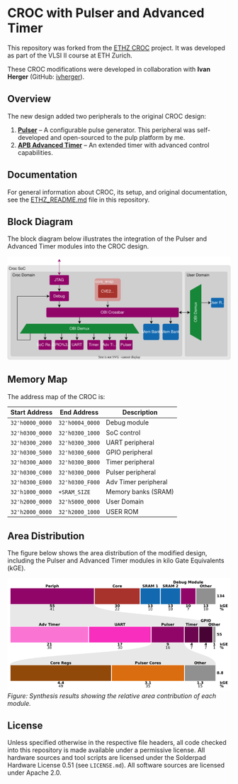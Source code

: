 # CROC with Pulser and Advanced Timer

This repository was forked from the [ETHZ CROC](https://github.com/pulp-platform/croc) project.
It was developed as part of the VLSI II course at ETH Zurich.

These CROC modifications were developed in collaboration with **Ivan Herger** (GitHub: [ivherger](https://github.com/ivherger)).

## Overview

The new design added two peripherals to the original CROC design:

1. [**Pulser**](https://github.com/pulp-platform/pulser) – A configurable pulse generator. This peripheral was self-developed and open-sourced to the pulp platform by me.
2. [**APB Advanced Timer**](https://github.com/nicoca20/apb_adv_timer) – An extended timer with advanced control capabilities.

## Documentation

For general information about CROC, its setup, and original documentation, see the [ETHZ_README.md](ETHZ_README.md) file in this repository.

## Block Diagram

The block diagram below illustrates the integration of the Pulser and Advanced Timer modules into the CROC design.

![Block Diagram](doc/bd_modified_croc.svg)

## Memory Map

The address map of the CROC is:

| Start Address   | End  Address    | Description                   |
|-----------------|-----------------|-------------------------------|
| `32'h0000_0000` | `32'h0004_0000` | Debug module                  |
| `32'h0300_0000` | `32'h0300_1000` | SoC control                   |
| `32'h0300_2000` | `32'h0300_3000` | UART peripheral               |
| `32'h0300_5000` | `32'h0300_6000` | GPIO peripheral               |
| `32'h0300_A000` | `32'h0300_B000` | Timer peripheral              |
| `32'h0300_C000` | `32'h0300_D000` | Pulser peripheral             |
| `32'h0300_E000` | `32'h0300_F000` | Adv Timer peripheral          |
| `32'h1000_0000` | `+SRAM_SIZE`    | Memory banks (SRAM)           |
| `32'h2000_0000` | `32'h5000_0000` | User Domain                   |
| `32'h2000_0000` | `32'h2000_1000` | USER ROM                      |


## Area Distribution

The figure below shows the area distribution of the modified design, including the Pulser and Advanced Timer modules in kilo Gate Equivalents (kGE).

![Area Distribution](doc/croc_area_distribution.png)
*Figure: Synthesis results showing the relative area contribution of each module.*

## License

Unless specified otherwise in the respective file headers, all code checked into this repository is made available under a permissive license.
All hardware sources and tool scripts are licensed under the Solderpad Hardware License 0.51 (see `LICENSE.md`).
All software sources are licensed under Apache 2.0.
